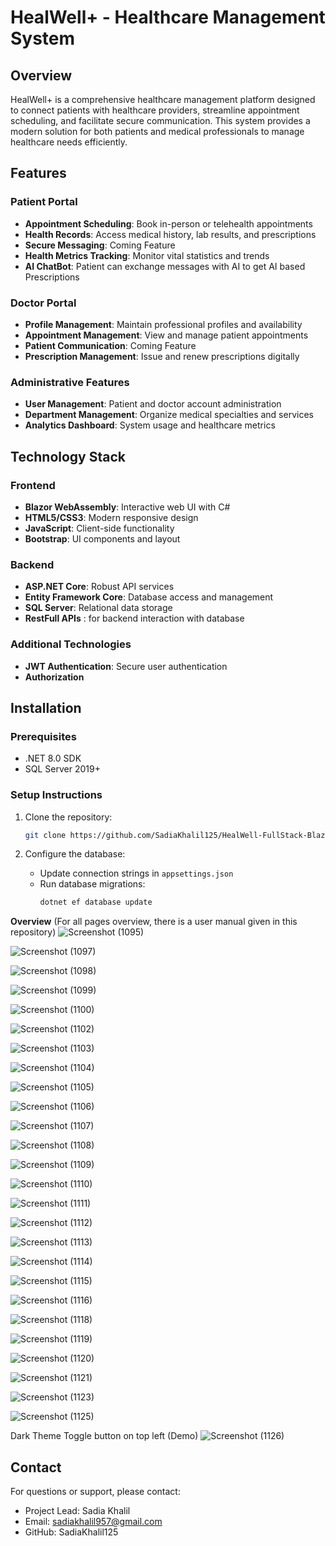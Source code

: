 # HealWell+ - Healthcare Management System

## Overview

HealWell+ is a comprehensive healthcare management platform designed to connect patients with healthcare providers, streamline appointment scheduling, and facilitate secure communication. This system provides a modern solution for both patients and medical professionals to manage healthcare needs efficiently.

## Features

### Patient Portal
- **Appointment Scheduling**: Book in-person or telehealth appointments
- **Health Records**: Access medical history, lab results, and prescriptions
- **Secure Messaging**: Coming Feature
- **Health Metrics Tracking**: Monitor vital statistics and trends
- **AI ChatBot**: Patient can exchange messages with AI to get AI based Prescriptions

### Doctor Portal
- **Profile Management**: Maintain professional profiles and availability
- **Appointment Management**: View and manage patient appointments
- **Patient Communication**: Coming Feature
- **Prescription Management**: Issue and renew prescriptions digitally

### Administrative Features
- **User Management**: Patient and doctor account administration
- **Department Management**: Organize medical specialties and services
- **Analytics Dashboard**: System usage and healthcare metrics

## Technology Stack

### Frontend
- **Blazor WebAssembly**: Interactive web UI with C#
- **HTML5/CSS3**: Modern responsive design
- **JavaScript**: Client-side functionality
- **Bootstrap**: UI components and layout

### Backend
- **ASP.NET Core**: Robust API services
- **Entity Framework Core**: Database access and management
- **SQL Server**: Relational data storage
- **RestFull APIs** : for backend interaction with database

### Additional Technologies
- **JWT Authentication**: Secure user authentication
- **Authorization**

## Installation

### Prerequisites
- .NET 8.0 SDK
- SQL Server 2019+

### Setup Instructions

1. Clone the repository:
   ```bash
   git clone https://github.com/SadiaKhalil125/HealWell-FullStack-Blazor-Restful-APIs.git
   ```

2. Configure the database:
   - Update connection strings in `appsettings.json`
   - Run database migrations:
     ```bash
     dotnet ef database update
     ```
**Overview**
(For all pages overview, there is a user manual given in this repository)
![Screenshot (1095)](https://github.com/user-attachments/assets/59e69948-d21f-4f15-ad58-dad8bfef275f)

![Screenshot (1097)](https://github.com/user-attachments/assets/7696a97f-8d83-49ae-ab28-77d69df22b17)

![Screenshot (1098)](https://github.com/user-attachments/assets/4ba31384-0059-4b86-b2a1-9a4a0ee55554)

![Screenshot (1099)](https://github.com/user-attachments/assets/97781762-15b8-403a-9e2b-e5e00dfd1d15)

![Screenshot (1100)](https://github.com/user-attachments/assets/70723018-8c2a-49b9-bc61-8249f45b059b)

![Screenshot (1102)](https://github.com/user-attachments/assets/40be83c0-019c-4d2d-96a9-b70623d05da9)

![Screenshot (1103)](https://github.com/user-attachments/assets/40cc7435-7111-4013-a0e1-24972992f8af)

![Screenshot (1104)](https://github.com/user-attachments/assets/9f06e625-9c00-4527-a792-69cd7cf00540)

![Screenshot (1105)](https://github.com/user-attachments/assets/55b4b796-896f-423d-9f2f-88bab700cb5c)

![Screenshot (1106)](https://github.com/user-attachments/assets/7922f35f-bc10-42a4-8bf4-6b53f530c6d2)

![Screenshot (1107)](https://github.com/user-attachments/assets/12e8f8cb-9a4b-4628-b57c-3123048bca92)

![Screenshot (1108)](https://github.com/user-attachments/assets/7a5dfa5b-9ae5-405a-a58d-5d5fad521a7f)

![Screenshot (1109)](https://github.com/user-attachments/assets/0c578e26-c5fb-49be-bdcb-4771552526cb)

![Screenshot (1110)](https://github.com/user-attachments/assets/1231a3d3-8f59-4f35-8bbf-b1be4302b7bb)

![Screenshot (1111)](https://github.com/user-attachments/assets/a7b8fd71-772b-4915-8dbe-e717cf5f07f0)

![Screenshot (1112)](https://github.com/user-attachments/assets/ddcbf793-b4da-41be-84a2-d122bf640617)

![Screenshot (1113)](https://github.com/user-attachments/assets/be2b32e9-fac7-4d55-a874-5153b063d529)

![Screenshot (1114)](https://github.com/user-attachments/assets/1df98cfd-1949-4aa2-be06-171cd580acd3)

![Screenshot (1115)](https://github.com/user-attachments/assets/7d16410e-ae78-4b0f-aab5-d8b6e182a31a)

![Screenshot (1116)](https://github.com/user-attachments/assets/80bf6083-655b-4028-afcf-7c3de8918575)

![Screenshot (1118)](https://github.com/user-attachments/assets/895af8bd-d8e0-4cc6-abcd-e5d280b3f8a9)

![Screenshot (1119)](https://github.com/user-attachments/assets/5272b960-b042-45c8-abe4-d1824ee091d0)

![Screenshot (1120)](https://github.com/user-attachments/assets/03176f4a-19ba-4734-b73c-01e56963fd7e)

![Screenshot (1121)](https://github.com/user-attachments/assets/0f8b488f-74e0-4988-957d-c136d5bd84cd)

![Screenshot (1123)](https://github.com/user-attachments/assets/5f587ec5-1117-4f64-a066-edabf8156082)

![Screenshot (1125)](https://github.com/user-attachments/assets/44bb9365-1b92-403e-ba10-5be7099200fe)

Dark Theme Toggle button on top left 
(Demo)
![Screenshot (1126)](https://github.com/user-attachments/assets/84ae9e2e-c4a0-4274-abce-6f35a4907e2d)

## Contact 


For questions or support, please contact:
- Project Lead: Sadia Khalil
- Email: sadiakhalil957@gmail.com
- GitHub: SadiaKhalil125
